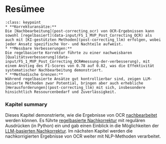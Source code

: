 # Resümee


```{admonition} Kapitel key points
:class: keypoint
* **Korrekturansätze:**
Die [Nachbearbeitung](post-correcting_ocr) von OCR-Ergebnissen kann sowohl [regelbasiert](data-input/FS_1_MVP_Post_Correcting_OCR) als auch mit [KI-gestützten Methoden](post-correcting_llm) erfolgen, wobei jeder Ansatz spezifische Vor- und Nachteile aufweist.
* **Messbare Verbesserungen:** 
Die regelbasierte Korrektur führte zu einer nachweisbaren [Qualitätsverbesserung](data-input/FS_1_MVP_Post_Correcting_OCR#messung-der-verbesserung), mit einem Anstieg des F1-Scores von 0.78 auf 0.82, was die Effektivität systematischer Nachbearbeitung demonstriert.
* **Methodische Grenzen:**
Während regelbasierte Ansätze gut kontrollierbar sind, zeigen LLM-basierte Methoden zwar Potential, bringen aber auch erhebliche [Herausforderungen](post-correcting_llm) mit sich, insbesondere hinsichtlich Ressourcenbedarf und Zuverlässigkeit.
```

### Kapitel summary 

Dieses Kapitel demonstrierte, wie die Ergebnisse von OCR [nachbearbeitet](post-correcting_ocr) werden können. Es führte [regelbasierte Nachkorrektur](data-input/FS_1_MVP_Post_Correcting_OCR) mit regulären Ausdrücken (in Python) ein und gab einen Einblick in die Möglichkeiten der [LLM-basierten Nachkorrektur](post-correcting_llm). Im nächsten Kapitel werden die nachkorrigierten Ergebnisse von OCR weiter mit NLP-Methoden verarbeitet.